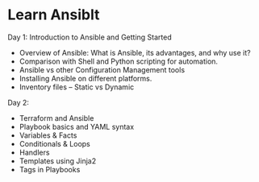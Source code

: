 # Learn Ansiblt

Day 1: Introduction to Ansible and Getting Started

- Overview of Ansible: What is Ansible, its advantages, and why use it?
- Comparison with Shell and Python scripting for automation.
- Ansible vs other Configuration Management tools
- Installing Ansible on different platforms.
- Inventory files – Static vs Dynamic

Day 2: 

- Terraform and Ansible
- Playbook basics and YAML syntax
- Variables & Facts
- Conditionals & Loops
- Handlers
- Templates using Jinja2
- Tags in Playbooks



